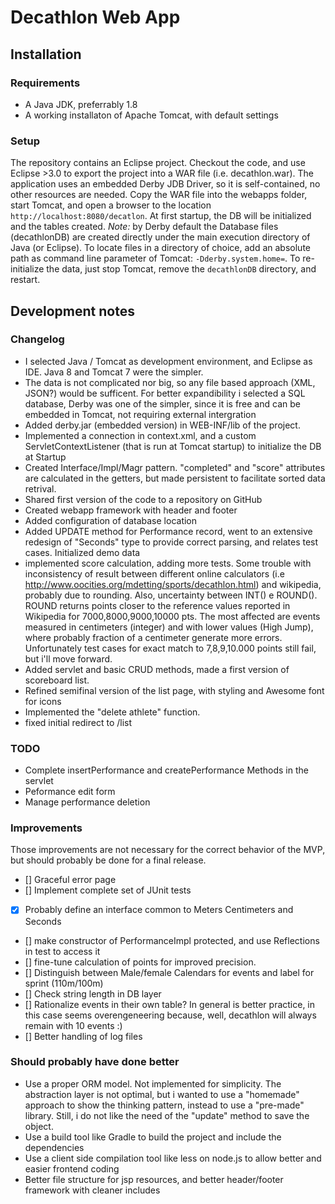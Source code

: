 # Decathlon Web App

## Installation
### Requirements
- A Java JDK, preferrably 1.8
- A working installaton of Apache Tomcat, with default settings

### Setup
The repository contains an Eclipse project. Checkout the code, and use Eclipse >3.0 to export the project into a WAR file (i.e. decathlon.war).
The application uses an embedded Derby JDB Driver, so it is self-contained, no other resources are needed.
Copy the WAR file into the webapps folder, start Tomcat, and open a browser to the location `http://localhost:8080/decatlon`.
At first startup, the DB will be initialized and the tables created.
*Note:* by Derby default the Database files (decathlonDB) are created directly under the main execution directory of Java (or Eclipse). To locate files in a directory of choice, add an absolute path as command line parameter of Tomcat: `-Dderby.system.home=`*<Absolutepath>*.
To re-initialize the data, just stop Tomcat, remove the `decathlonDB` directory, and restart.

## Development notes
### Changelog

- I selected Java / Tomcat as development environment, and Eclipse as IDE. Java 8 and Tomcat 7 were the simpler.
- The data is not complicated nor big, so any file based approach (XML, JSON?) would be sufficent. For better expandibility i selected a SQL database, Derby was one of the simpler, since it is free and can be embedded in Tomcat, not requiring external intergration
- Added derby.jar (embedded version) in WEB-INF/lib of the project.
- Implemented a connection in context.xml, and a custom ServletContextListener (that is run at Tomcat startup) to initialize the DB at Startup
- Created Interface/Impl/Magr pattern. "completed" and "score" attributes are calculated in the getters, but made persistent to facilitate sorted data retrival.
- Shared first version of the code to a repository on GitHub
- Created webapp framework with header and footer
- Added configuration of database location 
- Added UPDATE method for Performance record, went to an extensive redesign of "Seconds" type to provide correct parsing, and relates test cases. Initialized demo data
- implemented score calculation, adding more tests. Some trouble with inconsistency of result between different online calculators (i.e http://www.oocities.org/mdetting/sports/decathlon.html) and wikipedia, probably due to rounding. Also, uncertainty between INT() e ROUND(). ROUND returns points closer to the reference values reported in Wikipedia for 7000,8000,9000,10000 pts. The most affected are events measured in centimeters (integer) and with lower values (High Jump), where probably fraction of a centimeter generate more errors. Unfortunately test cases for exact match to 7,8,9,10.000 points still fail, but i'll move forward.
- Added servlet and basic CRUD methods, made a first version of scoreboard list.
- Refined semifinal version of the list page, with styling and Awesome font for icons
- Implemented the "delete athlete" function.
- fixed initial redirect to /list
	
		
### TODO 
- Complete insertPerformance and createPerformance Methods in the servlet
- Peformance edit form
- Manage performance deletion



### Improvements
Those improvements are not necessary for the correct behavior of the MVP, but should probably be done for a final release.

- [] Graceful error page
- [] Implement complete set of JUnit tests
- [X] Probably define an interface common to Meters Centimeters and Seconds
- [] make constructor of PerformanceImpl protected, and use Reflections in test to access it
- [] fine-tune calculation of points for improved precision. 
- [] Distinguish between Male/female Calendars for events and label for sprint (110m/100m)
- [] Check string length in DB layer
- [] Rationalize events in their own table? In general is better practice, in this case seems overengeneering because, well, decathlon will always remain with 10 events :)
- [] Better handling of log files


### Should probably have done better
- Use a proper ORM model. Not implemented for simplicity. The abstraction layer is not optimal, but i wanted to use a "homemade" approach to show the thinking pattern, instead to use a "pre-made" library. Still, i do not like the need of the "update" method to save the object.
- Use a build tool like Gradle to build the project and include the dependencies
- Use a client side compilation tool like less on node.js to allow better and easier frontend coding
- Better file structure for jsp resources, and better header/footer framework with cleaner includes

